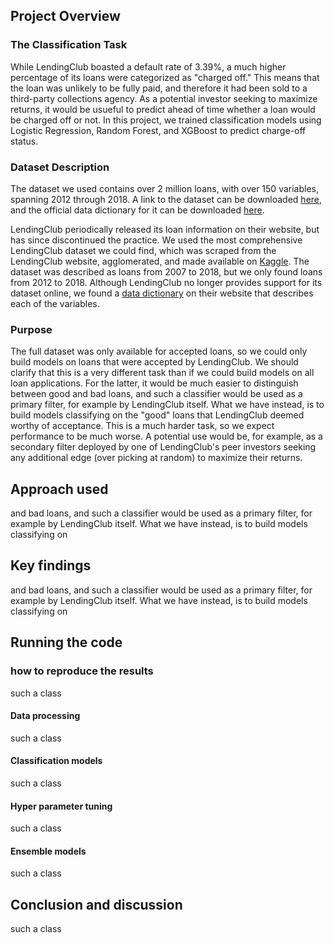 ## Project Overview <a name ="overview"> </a>
### The Classification Task
While LendingClub boasted a default rate of 3.39%, a much higher percentage of its loans were categorized as "charged off." This means that the loan was unlikely to be fully paid, and therefore it had been sold to a third-party collections agency. As a potential investor seeking to maximize returns, it would be usueful to predict ahead of time whether a loan would be charged off or not. In this project, we trained classification models using Logistic Regression, Random Forest, and XGBoost to predict charge-off status. 

### Dataset Description

The dataset we used contains over 2 million loans, with over 150 variables, spanning 2012 through 2018. A link to the dataset can be downloaded [here](https://www.kaggle.com/wordsforthewise/lending-club), and the official data dictionary for it can be downloaded [here](https://resources.lendingclub.com/LCDataDictionary.xlsx).

LendingClub periodically released its loan information on their website, but has since discontinued the practice. We used the most comprehensive LendingClub dataset we could find, which was scraped from the LendingClub website, agglomerated, and made available on [Kaggle](https://www.kaggle.com/wordsforthewise/lending-club). The dataset was described as loans from 2007 to 2018, but we only found loans from 2012 to 2018. Although LendingClub no longer provides support for its dataset online, we found a [data dictionary](https://resources.lendingclub.com/LCDataDictionary.xlsx) on their website that describes each of the variables.


### Purpose
The full dataset was only available for accepted loans, so we could only build models on loans that were accepted by LendingClub. We should clarify that this is a very different task than if we could build models on all loan applications. For the latter, it would be much easier to distinguish between good and bad loans, and such a classifier would be used as a primary filter, for example by LendingClub itself. What we have instead, is to build models classifying on the "good" loans that LendingClub deemed worthy of acceptance. This is a much harder task, so we expect performance to be much worse. A potential use would be, for example, as a secondary filter deployed by one of LendingClub's peer investors seeking any additional edge (over picking at random) to maximize their returns. 



## Approach used <a name ="overview"> </a>
and bad loans, and such a classifier would be used as a primary filter, for example by LendingClub itself. What we have instead, is to build models classifying on 

## Key findings <a name ="overview"> </a>
and bad loans, and such a classifier would be used as a primary filter, for example by LendingClub itself. What we have instead, is to build models classifying on 


## Running the code <a name ="overview"> </a>
###  how to reproduce the results
such a class

#### Data processing
such a class

#### Classification models
such a class

#### Hyper parameter tuning
such a class

#### Ensemble models
such a class


## Conclusion and discussion <a name ="overview"> </a>
such a class

